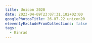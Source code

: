 ```yaml
---
title: Unicon 2020
date: 2023-04-09T23:07:31.102+02:00
googlePhotosTitle: 26-07-22 unicon20
eleventyExcludeFromCollections: false
tags:
  - Einrad
---
```

